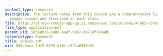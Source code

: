 ```yaml
---
content_type: resource
description: The lecture notes from this course are a comprehensive listing of the
  images viewed and discussed in each class.
file: https://ol-ocw-studio-app-qa.s3.amazonaws.com/courses/4-665-contemporary-architecture-and-critical-debate-spring-2002/893e2aea7df56299df0ec922a6958e31_8decon.pdf
file_type: application/pdf
parent_uid: 5d36ebc6-8a86-6a8f-6867-da71df794ad6
resourcetype: Document
title: 8decon.pdf
uid: 893e2aea-7df5-6299-df0e-c922a6958e31
---
```

